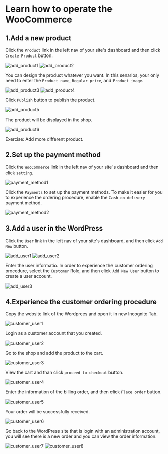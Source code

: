 # Learn how to operate the WooCommerce

## 1.Add a new product
Click the `Product` link in the left nav of your site's dashboard and then click `Create Product` button.

![add_product1](https://github.com/joey1136/katacoda-scenarios/blob/main/Area-A/images/20.jpg?raw=true)
![add_product2](https://github.com/joey1136/katacoda-scenarios/blob/main/Area-A/images/21.jpg?raw=true)

You can design the product whatever you want. 
In this senarios, your only need to enter the `Product name`, `Regular price`, and `Product image`.

![add_product3](https://github.com/joey1136/katacoda-scenarios/blob/main/Area-A/images/27.jpg?raw=true)
![add_product4](https://github.com/joey1136/katacoda-scenarios/blob/main/Area-A/images/28.jpg?raw=true)

Click `Publish` button to publish the product.

![add_product5](https://github.com/joey1136/katacoda-scenarios/blob/main/Area-A/images/24.jpg?raw=true)

The product will be displayed in the shop.

![add_product6](https://github.com/joey1136/katacoda-scenarios/blob/main/Area-A/images/29.jpg?raw=true)

Exercise: Add more different product.

## 2.Set up the payment method
Click the `WooCommerce` link in the left nav of your site's dashboard and then click `setting`.

![payment_method1](https://github.com/joey1136/katacoda-scenarios/blob/main/Area-A/images/31.jpg?raw=true)

Click the `Payments` to set up the payment methods.
To make it easier for you to experience the ordering procedure, enable the `Cash on delivery` payment method.

![payment_method2](https://github.com/joey1136/katacoda-scenarios/blob/main/Area-A/images/33.jpg?raw=true)

## 3.Add a user in the WordPress
Click the `User` link in the left nav of your site's dashboard, and then click `Add New` button.

![add_user1](https://github.com/joey1136/katacoda-scenarios/blob/main/Area-A/images/34.jpg?raw=true)
![add_user2](https://github.com/joey1136/katacoda-scenarios/blob/main/Area-A/images/35.jpg?raw=true)

Enter the user informatio. In order to experience the customer ordering procedure, select the `Customer` Role, and then click `Add New User` button to create a user account.

![add_user3](https://github.com/joey1136/katacoda-scenarios/blob/main/Area-A/images/36.jpg?raw=true)

## 4.Experience the customer ordering procedure
Copy the website link of the Wordprees and open it in new Incognito Tab.

![customer_user1](https://github.com/joey1136/katacoda-scenarios/blob/main/Area-A/images/38.jpg?raw=true)

Login as a customer account that you created.

![customer_user2](https://github.com/joey1136/katacoda-scenarios/blob/main/Area-A/images/39.jpg?raw=true)

Go to the shop and add the product to the cart.

![customer_user3](https://github.com/joey1136/katacoda-scenarios/blob/main/Area-A/images/40.jpg?raw=true)

View the cart and than click `proceed to checkout` button.

![customer_user4](https://github.com/joey1136/katacoda-scenarios/blob/main/Area-A/images/41.jpg?raw=true)

Enter the information of the billing order, and then click `Place order` button.

![customer_user5](https://github.com/joey1136/katacoda-scenarios/blob/main/Area-A/images/66.jpg?raw=true)

Your order will be successfully received.

![customer_user6](https://github.com/joey1136/katacoda-scenarios/blob/main/Area-A/images/43.jpg?raw=true)

Go back to the WordPress site that is login with an administration account, you will see there is a new order and you can view the order information.

![customer_user7](https://github.com/joey1136/katacoda-scenarios/blob/main/Area-A/images/44.jpg?raw=true)
![customer_user8](https://github.com/joey1136/katacoda-scenarios/blob/main/Area-A/images/46.jpg?raw=true)


